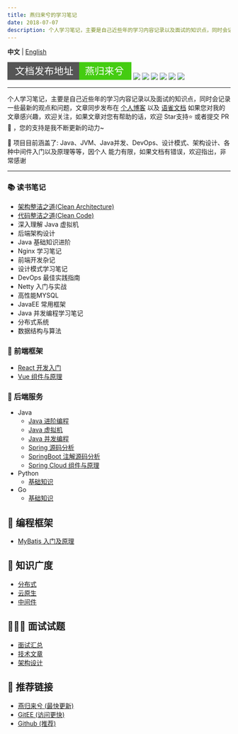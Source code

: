 ```yaml
---
title: 燕归来兮的学习笔记
date: 2018-07-07
description: 个人学习笔记，主要是自己近些年的学习内容记录以及面试的知识点，同时会记录一些最新的观点和问题，如果您对我的文章感兴趣，欢迎关注，如果文章对您有帮助的话，欢迎 Star支持或者提交PR，您的支持是我不断更新的动力~ 项目目前涵盖了:Java、JVM、Java并发、DevOps、设计模式、架构设计、各种中间件入门以及原理等等，因个人 能力有限，如果文档有错误，欢迎指出，非常感谢
---
```


**中文** | [English](./README.en.md)

![](./img/svg/readme.svg)
![](https://img.shields.io/badge/-Docker-2496ED?style=flat-square&logo=docker&logoColor=white)
![](https://img.shields.io/badge/-Spring-6DB33F?style=flat-square&logo=spring&logoColor=white)
![](https://img.shields.io/badge/-NodeJs-339933?style=flat-square&logo=nodedotjs&logoColor=white)
![](https://img.shields.io/badge/-HTML5-E34F26?style=flat-square&logo=html5&logoColor=white)
![](https://img.shields.io/badge/-Github-181717?style=flat-square&logo=github&logoColor=white)
![](https://img.shields.io/badge/-GitEE-C71D23?style=flat-square&logo=gitee&logoColor=white)

---
个人学习笔记，主要是自己近些年的学习内容记录以及面试的知识点，同时会记录一些最新的观点和问题，文章同步发布在 [个人博客](https://www.zhoutao123.com/doc)
以及 [语雀文档](https://www.yuque.com/zhoutao123) 如果您对我的文章感兴趣，欢迎关注，如果文章对您有帮助的话，欢迎 Star支持⭐️ 或者提交 PR 🔀 ，您的支持是我不断更新的动力~



:tada: 项目目前涵盖了: Java、JVM、Java并发、DevOps、设计模式、架构设计、各种中间件入门以及原理等等，因个人 能力有限，如果文档有错误，欢迎指出，非常感谢

---
### 📚 读书笔记
+ [架构整洁之道(Clean Architecture)](./bookes/clean_architecture/README.md)
+ [代码整洁之道(Clean Code)](./bookes/clean_code/README.md)
+ 深入理解 Java 虚拟机
+ 后端架构设计
+ Java 基础知识进阶
+ Nginx 学习笔记
+ 前端开发杂记
+ 设计模式学习笔记
+ DevOps 最佳实践指南
+ Netty 入门与实战
+ 高性能MYSQL
+ JavaEE 常用框架
+ Java 并发编程学习笔记
+ 分布式系统
+ 数据结构与算法


### 🌈 前端框架
+ [React 开发入门](./react/README.md)
+ [Vue 组件与原理](./vue/README.md)

### 🌲 后端服务
+ Java
    + [Java 进阶编程](./java/java-se)
    + [Java 虚拟机](./java/jvm/README.md)
    + [Java 并发编程](./java/concurrent/README.md)
    + [Spring 源码分析](./java/spring/README.md)
    + [SpringBoot 注解源码分析](./java/spring_boot/README.md)
    + [Spring Cloud 组件与原理](./java/spring_cloud/README.md)
+ Python
    + [基础知识](./python/README.md)
+ Go
    + [基础知识](./go/README.md)

## 🔨 编程框架
+ [MyBatis 入门及原理](./java/mybatis/README.md)


## 📱 知识广度
+ [分布式](./java/distributed/README.md)
+ [云原生](./cloud_native/README.md)
+ [中间件](./middlewave/README.md)

  

## 🧑🏻‍💼 面试试题
+ [面试汇总](./interview/README.md)
+ [技术文章](./article/README.md)
+ [架构设计](./architecture/README.md)


## 🔗 推荐链接
+ [燕归来兮 (最快更新)](https://www.zhoutao123.com)
+ [GitEE   (访问更快)](https://gitee.com/taoes_admin/JavaNoted)
+ [Github  (推荐)](https://github.com/taoes/JavaNoted)


